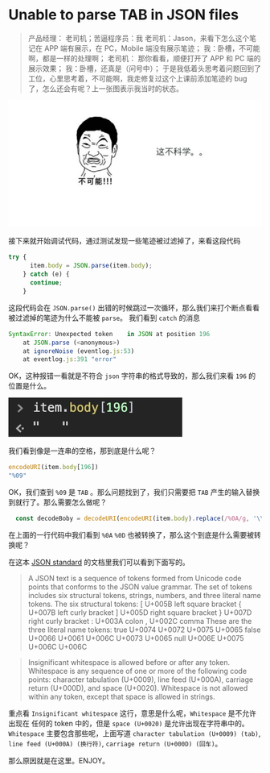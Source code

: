 # Unable to parse TAB in JSON files

> 产品经理： 老司机；苦逼程序员：我
> 老司机：Jason，来看下怎么这个笔记在 APP 端有展示，在 PC，Mobile 端没有展示笔迹；
> 我：卧槽，不可能啊，都是一样的处理啊；
> 老司机： 那你看看，顺便打开了 APP 和 PC 端的展示效果；
> 我：卧槽，还真是（问号中）；
> 于是我低着头思考着问题回到了工位，心里思考着，不可能啊，我走修复过这个上课前添加笔迹的 bug 了，怎么还会有呢？上一张图表示我当时的状态。

![wc](./wc.jpeg)

接下来就开始调试代码，通过测试发现一些笔迹被过滤掉了，来看这段代码

```javascript
try {
      item.body = JSON.parse(item.body);
    } catch (e) {
      continue;
    }
```
这段代码会在 `JSON.parse()` 出错的时候跳过一次循环，那么我们来打个断点看看被过滤掉的笔迹为什么不能被 `parse`。
我们看到 `catch` 的消息
```javascript
SyntaxError: Unexpected token 	 in JSON at position 196
    at JSON.parse (<anonymous>)
    at ignoreNoise (eventlog.js:53)
    at eventlog.js:391 "error"
```
OK，这种报错一看就是不符合 `json` 字符串的格式导致的，那么我们来看 `196` 的位置是什么。

![position](./position.jpg)

我们看到像是一连串的空格，那到底是什么呢？
```javascript
encodeURI(item.body[196])
"%09"
```
OK，我们查到 `%09` 是 `TAB` 。那么问题找到了，我们只需要把 `TAB` 产生的输入替换到就行了。那么需要怎么做呢？

```javascript
  const decodeBoby = decodeURI(encodeURI(item.body).replace(/%0A/g, '\\n').replace(/%09/g, '\\t').replace(/%0D/g, '\\r'));
```

在上面的一行代码中我们看到 `%0A` `%0D` 也被转换了，那么这个到底是什么需要被转换呢？

在这本 [JSON standard](http://www.ecma-international.org/publications/files/ECMA-ST/ECMA-404.pdf) 的文档里我们可以看到下面写的。

>A JSON text is a sequence of tokens formed from Unicode code points that conforms to the JSON value
grammar. The set of tokens includes six structural tokens, strings, numbers, and three literal name tokens.
The six structural tokens:
[ U+005B left square bracket
{ U+007B left curly bracket
] U+005D right square bracket
} U+007D right curly bracket
: U+003A colon
, U+002C comma
These are the three literal name tokens:
true U+0074 U+0072 U+0075 U+0065
false U+0066 U+0061 U+006C U+0073 U+0065
null U+006E U+0075 U+006C U+006C

>Insignificant whitespace is allowed before or after any token. Whitespace is any sequence of one or more of
the following code points: character tabulation (U+0009), line feed (U+000A), carriage return (U+000D), and
space (U+0020). Whitespace is not allowed within any token, except that space is allowed in strings.

重点看 `Insignificant whitespace` 这行，意思是什么呢，`Whitespace` 是不允许出现在 任何的 token 中的，但是 `space (U+0020)` 是允许出现在字符串中的。`Whitespace` 主要包含那些呢，上面写道 `character tabulation (U+0009) (tab)`, `line feed (U+000A) (换行符)`, `carriage return (U+000D) (回车)`。

那么原因就是在这里。ENJOY。

